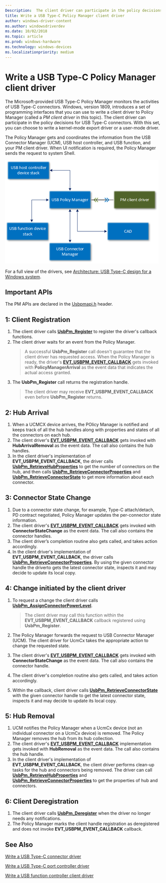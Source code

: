 ```yaml
---
Description:  The client driver can participate in the policy decisions for USB Type-C connectors.
title: Write a USB Type-C Policy Manager client driver
author: windows-driver-content
ms.author: windowsdriverdev
ms.date: 10/02/2018
ms.topic: article
ms.prod: windows-hardware
ms.technology: windows-devices
ms.localizationpriority: medium
---
```


# Write a USB Type-C Policy Manager client driver

The Microsoft-provided USB Type-C Policy Manager monitors the activities of USB Type-C connectors. Windows, version 1809, introduces a set of programming interfaces that you can use to write a client driver to Policy Manager (called a _PM client driver_ in this topic). The client driver can participate in the policy decisions for USB Type-C connectors. With this set, you can choose to write a kernel-mode export driver or a user-mode driver.

The Policy Manager gets and coordinates the information from the USB Connector Manager (UCM), USB host controller, and USB function, and your PM client driver. When UI notification is required, the Policy Manager sends the request to system Shell.

![Architechtural block diagram for USB Policy Manager](images/pmclient.png)

For a full view of the drivers, see [Architecture: USB Type-C design for a Windows system](https://docs.microsoft.com/windows-hardware/drivers/usbcon/architecture--usb-type-c-in-a-windows-system).

## Important APIs
The PM APIs are declared in the [Usbpmapi.h](https://docs.microsoft.com/windows-hardware/drivers/ddi/content/usbpmapi) header.
 
## 1: Client Registration

1. The client driver calls [**UsbPm_Register**](https://docs.microsoft.com/windows-hardware/drivers/ddi/content/usbpmapi/nf-usbpmapi-usbpm_register) to register the driver's callback functions.
2. The client driver waits for an event from the Policy Manager. 
    > A successful **UsbPm_Register** call doesn't guarantee that the client driver has requested access. When the Policy Manager is ready, the driver's [**EVT_USBPM_EVENT_CALLBACK**](https://docs.microsoft.com/windows-hardware/drivers/ddi/content/usbpmapi/nc-usbpmapi-evt_usbpm_event_callback) gets invoked with **PolicyManagerArrival** as the event data that indicates the actual access granted.
3. The **UsbPm_Register** call returns the registration handle.
    > The client driver may receive **EVT_USBPM_EVENT_CALLBACK** even before **UsbPm_Register** returns.

## 2: Hub Arrival

1. When a UCMCX device arrives, the POlicy Manager is notified and keeps track of all the hub handles along with properties and states of all the connectors on each hub.
2. The client driver's [**EVT_USBPM_EVENT_CALLBACK**](https://docs.microsoft.com/windows-hardware/drivers/ddi/content/usbpmapi/nc-usbpmapi-evt_usbpm_event_callback) gets invoked with **HubArrivalRemoval** as the event data. The call also contains the hub handles.
3. In the client driver's implementation of **EVT_USBPM_EVENT_CALLBACK**, the driver calls [**UsbPm_RetrieveHubProperties**](https://docs.microsoft.com/windows-hardware/drivers/ddi/content/usbpmapi/nf-usbpmapi-usbpm_retrievehubproperties) to get the number of connectors on the hub, and then calls [**UsbPm_RetrieveConnectorProperties**](https://docs.microsoft.com/windows-hardware/drivers/ddi/content/usbpmapi/nf-usbpmapi-usbpm_retrieveconnectorproperties) and [**UsbPm_RetrieveConnectorState**](https://docs.microsoft.com/windows-hardware/drivers/ddi/content/usbpmapi/nf-usbpmapi-usbpm_retrieveconnectorstate) to get more information about each connector.

## 3: Connector State Change 
1. Due to a connector state change, for example, Type-C attach/detach, PD contract negotiated, Policy Manager updates the per-connector state information. 
2. The client driver's [**EVT_USBPM_EVENT_CALLBACK**](https://docs.microsoft.com/windows-hardware/drivers/ddi/content/usbpmapi/nc-usbpmapi-evt_usbpm_event_callback) gets invoked with **ConnectorStateChange** as the event data. The call also contains the connector handles.
3. The client driver’s completion routine also gets called, and takes action accordingly.
4. In the client driver's implementation of **EVT_USBPM_EVENT_CALLBACK**, the driver calls [**UsbPm_RetrieveConnectorProperties**](https://docs.microsoft.com/windows-hardware/drivers/ddi/content/usbpmapi/nf-usbpmapi-usbpm_retrieveconnectorproperties). By using the given connector handle the driverto gets the latest connector state, inspects it and may decide to update its local copy.  
 
## 4: Change initiated by the client driver

1. To request a change the client driver calls  [**UsbPm_AssignConnectorPowerLevel**](https://docs.microsoft.com/windows-hardware/drivers/ddi/content/usbpmapi/nf-usbpmapi-usbpm_assignconnectorpowerlevel).
    > The client driver may call this function within the **EVT_USBPM_EVENT_CALLBACK** callback registered using **UsbPm_Register**.

2. The Policy Manager forwards the request to USB Connector Manager (UCM). The client driver for UcmCx takes the appropriate action to change the requested state.
3. The client driver's [**EVT_USBPM_EVENT_CALLBACK**](https://docs.microsoft.com/windows-hardware/drivers/ddi/content/usbpmapi/nc-usbpmapi-evt_usbpm_event_callback) gets invoked with **ConnectorStateChange** as the event data. The call also contains the connector handle.
4. The client driver's completion routine also gets called, and takes action accordingly.
5. Within the callback, client driver calls [**UsbPm_RetrieveConnectorState**](https://docs.microsoft.com/windows-hardware/drivers/ddi/content/usbpmapi/nf-usbpmapi-usbpm_retrieveconnectorproperties) with the given connector handle to get the latest connector state, inspects it and may decide to update its local copy.

 
## 5: Hub Removal

1. UCM notifies the Policy Manager when a UcmCx device (not an individual connector on a UcmCx device) is removed. The Policy Manager removes the hub from its hub collection.
2. The client driver's [**EVT_USBPM_EVENT_CALLBACK**](https://docs.microsoft.com/windows-hardware/drivers/ddi/content/usbpmapi/nc-usbpmapi-evt_usbpm_event_callback) implementation gets invoked with **HubRemoval** as the event data. The call also contains the hub handle.
3. In the client driver's implementation of **EVT_USBPM_EVENT_CALLBACK**, the client driver performs clean-up tasks for the hub and connectors being removed. The driver can call [**UsbPm_RetrieveHubProperties**](https://docs.microsoft.com/windows-hardware/drivers/ddi/content/usbpmapi/nf-usbpmapi-usbpm_retrievehubproperties) and [**UsbPm_RetrieveConnectorProperties**](https://docs.microsoft.com/windows-hardware/drivers/ddi/content/usbpmapi/nf-usbpmapi-usbpm_retrieveconnectorproperties) to get the properties of hub and connectors.
 
## 6: Client Deregistration 
1. The client driver calls [**UsbPm_Deregister**](https://docs.microsoft.com/windows-hardware/drivers/ddi/content/usbpmapi/nf-usbpmapi-usbpm_register) when the driver no longer needs any notifications.
2. The Policy Manager marks the client handle registration as deregistered and does not invoke **EVT_USBPM_EVENT_CALLBACK** callback.

## See Also

[Write a USB Type-C connector driver](https://docs.microsoft.com/windows-hardware/drivers/usbcon/bring-up-a-usb-type-c-connector-on-a-windows-system)

[Write a USB Type-C port controller driver](https://docs.microsoft.com/windows-hardware/drivers/usbcon/write-a-usb-type-c-port-controller-driver)

[Write a USB function controller client driver](https://docs.microsoft.com/windows-hardware/drivers/usbcon/function-client-driver)